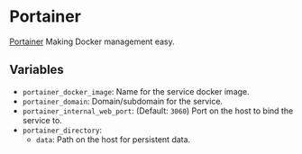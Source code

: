 # Portainer

[Portainer](https://www.portainer.io/) Making Docker management easy.

## Variables

* `portainer_docker_image`: Name for the service docker image.
* `portainer_domain`: Domain/subdomain for the service.
* `portainer_internal_web_port`: (Default: `3060`) Port on the host to bind the
   service to.
* `portainer_directory`:
   * `data`: Path on the host for persistent data.
